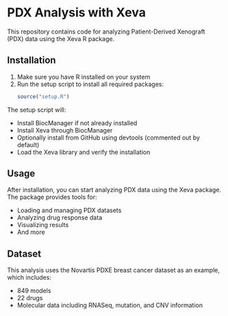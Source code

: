 # PDX Analysis with Xeva

This repository contains code for analyzing Patient-Derived Xenograft (PDX) data using the Xeva R package.

## Installation

1. Make sure you have R installed on your system
2. Run the setup script to install all required packages:
   ```R
   source("setup.R")
   ```

The setup script will:
- Install BiocManager if not already installed
- Install Xeva through BiocManager
- Optionally install from GitHub using devtools (commented out by default)
- Load the Xeva library and verify the installation

## Usage

After installation, you can start analyzing PDX data using the Xeva package. The package provides tools for:
- Loading and managing PDX datasets
- Analyzing drug response data
- Visualizing results
- And more

## Dataset

This analysis uses the Novartis PDXE breast cancer dataset as an example, which includes:
- 849 models
- 22 drugs
- Molecular data including RNASeq, mutation, and CNV information